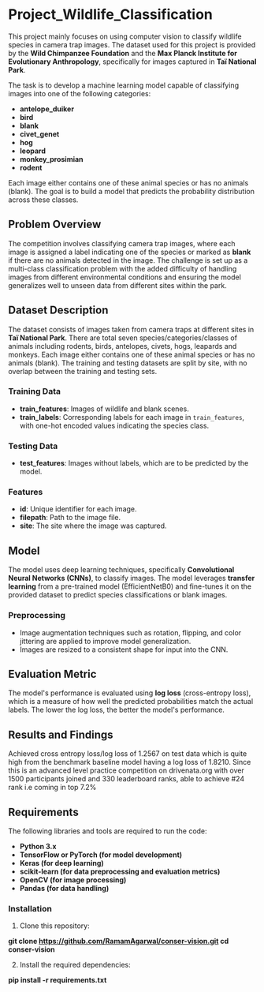 # Project_Wildlife_Classification

This project mainly focuses on using computer vision to classify wildlife species in camera trap images. The dataset used for this project is provided by the **Wild Chimpanzee Foundation** and the **Max Planck Institute for Evolutionary Anthropology**, specifically for images captured in **Taï National Park**.

The task is to develop a machine learning model capable of classifying images into one of the following categories:
- **antelope_duiker**
- **bird**
- **blank**
- **civet_genet**
- **hog**
- **leopard**
- **monkey_prosimian**
- **rodent**

Each image either contains one of these animal species or has no animals (blank). The goal is to build a model that predicts the probability distribution across these classes.

## Problem Overview

The competition involves classifying camera trap images, where each image is assigned a label indicating one of the species or marked as **blank** if there are no animals detected in the image. The challenge is set up as a multi-class classification problem with the added difficulty of handling images from different environmental conditions and ensuring the model generalizes well to unseen data from different sites within the park.

## Dataset Description

The dataset consists of images taken from camera traps at different sites in **Taï National Park**. There are total seven species/categories/classes of animals including rodents, birds, antelopes, civets, hogs, leapards and monkeys. Each image either contains one of these animal species or has no animals (blank). The training and testing datasets are split by site, with no overlap between the training and testing sets.

### Training Data
- **train_features**: Images of wildlife and blank scenes.
- **train_labels**: Corresponding labels for each image in `train_features`, with one-hot encoded values indicating the species class.

### Testing Data
- **test_features**: Images without labels, which are to be predicted by the model.

### Features
- **id**: Unique identifier for each image.
- **filepath**: Path to the image file.
- **site**: The site where the image was captured.

## Model

The model uses deep learning techniques, specifically **Convolutional Neural Networks (CNNs)**, to classify images. The model leverages **transfer learning** from a pre-trained model (EfficientNetB0) and fine-tunes it on the provided dataset to predict species classifications or blank images.

### Preprocessing
- Image augmentation techniques such as rotation, flipping, and color jittering are applied to improve model generalization.
- Images are resized to a consistent shape for input into the CNN.

## Evaluation Metric

The model's performance is evaluated using **log loss** (cross-entropy loss), which is a measure of how well the predicted probabilities match the actual labels. The lower the log loss, the better the model's performance.

## Results and Findings

Achieved cross entropy loss/log loss of 1.2567 on test data which is quite high from the benchmark baseline model having a log loss of 1.8210.
Since this is an advanced level practice competition on drivenata.org with over 1500 participants joined and 330 leaderboard ranks, able to achieve #24 rank i.e coming in top 7.2%

## Requirements
The following libraries and tools are required to run the code:

- **Python 3.x**
- **TensorFlow or PyTorch (for model development)**
- **Keras (for deep learning)**
- **scikit-learn (for data preprocessing and evaluation metrics)**
- **OpenCV (for image processing)**
- **Pandas (for data handling)**

### Installation
1. Clone this repository:

**git clone https://github.com/RamamAgarwal/conser-vision.git
cd conser-vision**

2. Install the required dependencies:

**pip install -r requirements.txt**



